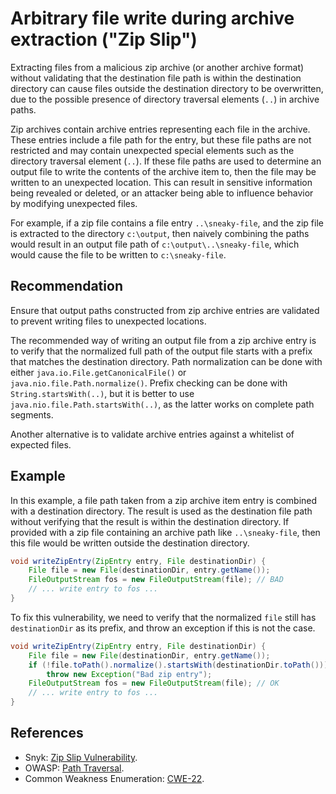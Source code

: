 # Arbitrary file write during archive extraction ("Zip Slip")
Extracting files from a malicious zip archive (or another archive format) without validating that the destination file path is within the destination directory can cause files outside the destination directory to be overwritten, due to the possible presence of directory traversal elements (`..`) in archive paths.

Zip archives contain archive entries representing each file in the archive. These entries include a file path for the entry, but these file paths are not restricted and may contain unexpected special elements such as the directory traversal element (`..`). If these file paths are used to determine an output file to write the contents of the archive item to, then the file may be written to an unexpected location. This can result in sensitive information being revealed or deleted, or an attacker being able to influence behavior by modifying unexpected files.

For example, if a zip file contains a file entry `..\sneaky-file`, and the zip file is extracted to the directory `c:\output`, then naively combining the paths would result in an output file path of `c:\output\..\sneaky-file`, which would cause the file to be written to `c:\sneaky-file`.


## Recommendation
Ensure that output paths constructed from zip archive entries are validated to prevent writing files to unexpected locations.

The recommended way of writing an output file from a zip archive entry is to verify that the normalized full path of the output file starts with a prefix that matches the destination directory. Path normalization can be done with either `java.io.File.getCanonicalFile()` or `java.nio.file.Path.normalize()`. Prefix checking can be done with `String.startsWith(..)`, but it is better to use `java.nio.file.Path.startsWith(..)`, as the latter works on complete path segments.

Another alternative is to validate archive entries against a whitelist of expected files.


## Example
In this example, a file path taken from a zip archive item entry is combined with a destination directory. The result is used as the destination file path without verifying that the result is within the destination directory. If provided with a zip file containing an archive path like `..\sneaky-file`, then this file would be written outside the destination directory.


```java
void writeZipEntry(ZipEntry entry, File destinationDir) {
    File file = new File(destinationDir, entry.getName());
    FileOutputStream fos = new FileOutputStream(file); // BAD
    // ... write entry to fos ...
}

```
To fix this vulnerability, we need to verify that the normalized `file` still has `destinationDir` as its prefix, and throw an exception if this is not the case.


```java
void writeZipEntry(ZipEntry entry, File destinationDir) {
    File file = new File(destinationDir, entry.getName());
    if (!file.toPath().normalize().startsWith(destinationDir.toPath()))
        throw new Exception("Bad zip entry");
    FileOutputStream fos = new FileOutputStream(file); // OK
    // ... write entry to fos ...
}

```

## References
* Snyk: [Zip Slip Vulnerability](https://snyk.io/research/zip-slip-vulnerability).
* OWASP: [Path Traversal](https://owasp.org/www-community/attacks/Path_Traversal).
* Common Weakness Enumeration: [CWE-22](https://cwe.mitre.org/data/definitions/22.html).
